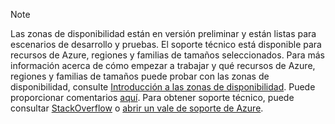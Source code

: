 > [!NOTE]
> Las zonas de disponibilidad están en versión preliminar y están listas para escenarios de desarrollo y pruebas. El soporte técnico está disponible para recursos de Azure, regiones y familias de tamaños seleccionados. Para más información acerca de cómo empezar a trabajar y qué recursos de Azure, regiones y familias de tamaños puede probar con las zonas de disponibilidad, consulte [Introducción a las zonas de disponibilidad](../articles/availability-zones/az-overview.md). Puede proporcionar comentarios [aquí](https://feedback.azure.com/forums/905206-global-infrastructure/category/319507-availability-zones). Para obtener soporte técnico, puede consultar [StackOverflow]( https://stackoverflow.com/questions/tagged/azure-availability-zones) o [abrir un vale de soporte de Azure](../articles/azure-supportability/how-to-create-azure-support-request.md).
>

